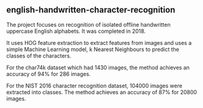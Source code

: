 ## english-handwritten-character-recognition
The project focuses on recognition of isolated offline handwritten uppercase English alphabets. It was completed in 2018.

It uses HOG feature extraction to extract features from images and uses a simple Machine Learning model, k Nearest Neighbours to predict the classes of the characters.

For the char74k dataset which had 1430 images, the method achieves an accuracy of 94% for 286 images.

For the NIST 2016 character recognition dataset, 104000 images were extracted into classes. The method achieves an accuracy of 87% for 20800 images.
